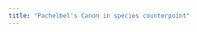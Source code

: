 ```yaml
---
title: "Pachelbel's Canon in species counterpoint"
---
```



<div id="score"></div>
<script>
makeInteractive("score", `
%%staves{1 2 3 4}
Q:1/4=60
M:4/4
L:1/8
K:D
V:1
GG' F'F EB EE'|F'F EE' D'D CC' | BB' A'A G3/2E'/2 AA | A2 z2z4|]
V:2 
D'3 D' D'2 C'2 | D'D CC' BB, A,A| GG' F'F EB EE'|A2 z2z4 |]
V:3
B'2 D''A'B'2 A'2 | A'2 A>G F2 F'>E'|D'3 D' D'2 C'2|D'2 z2 z4|]
V:4 clef=bass
G,,2 D,,2 G,,2 A,,2 | D,2 A,,2 B,,2 F,,2 |G,,2 D,,2 G,,2 A,,2 | D,2 z2 z4 |]
`);
</script>
